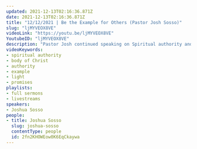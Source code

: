 ```yaml
---
updated: 2021-12-13T02:16:36.871Z
date: 2021-12-13T02:16:36.871Z
title: "12/12/2021 | Be the Example for Others (Pastor Josh Sosso)"
slug: "ljMYVEOX8VE"
videoLink: "https://youtu.be/ljMYVEOX8VE"
YoutubeID: "ljMYVEOX8VE"
description: "Pastor Josh continued speaking on Spiritual authority and how if the body of Christ takes authority, the entire world will turn to God. For that to happen, we have to lead by example and be the light for others to follow. He also talks about continuing for the believe for the promises God has given us. When God speaks something into existence, it is done.\n"
videoKeywords:
- spiritual authority
- body of Christ
- authority
- example
- light
- promises
playlists:
- full sermons
- livestreams
speakers:
- Joshua Sosso
people:
- title: Joshua Sosso
  slug: joshua-sosso
  contentType: people
  id: 2fn2KHOWEow0K6EqCkaywa
---
```

